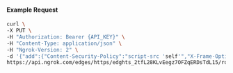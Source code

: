 <!-- Code generated for API Clients. DO NOT EDIT. -->

#### Example Request

```bash
curl \
-X PUT \
-H "Authorization: Bearer {API_KEY}" \
-H "Content-Type: application/json" \
-H "Ngrok-Version: 2" \
-d '{"add":{"Content-Security-Policy":"script-src 'self'","X-Frame-Options":"DENY"},"enabled":true}' \
https://api.ngrok.com/edges/https/edghts_2tfL28KLvEegz7OFZqERDsTdL15/routes/edghtsrt_2tfL23EAOAEntADwTXzLZLbHDBH/response_headers
```
